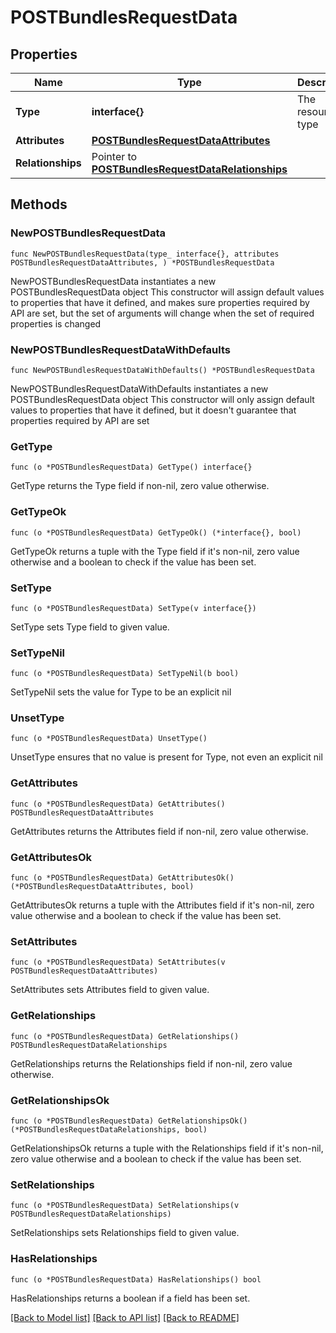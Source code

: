 # POSTBundlesRequestData

## Properties

Name | Type | Description | Notes
------------ | ------------- | ------------- | -------------
**Type** | **interface{}** | The resource&#39;s type | 
**Attributes** | [**POSTBundlesRequestDataAttributes**](POSTBundlesRequestDataAttributes.md) |  | 
**Relationships** | Pointer to [**POSTBundlesRequestDataRelationships**](POSTBundlesRequestDataRelationships.md) |  | [optional] 

## Methods

### NewPOSTBundlesRequestData

`func NewPOSTBundlesRequestData(type_ interface{}, attributes POSTBundlesRequestDataAttributes, ) *POSTBundlesRequestData`

NewPOSTBundlesRequestData instantiates a new POSTBundlesRequestData object
This constructor will assign default values to properties that have it defined,
and makes sure properties required by API are set, but the set of arguments
will change when the set of required properties is changed

### NewPOSTBundlesRequestDataWithDefaults

`func NewPOSTBundlesRequestDataWithDefaults() *POSTBundlesRequestData`

NewPOSTBundlesRequestDataWithDefaults instantiates a new POSTBundlesRequestData object
This constructor will only assign default values to properties that have it defined,
but it doesn't guarantee that properties required by API are set

### GetType

`func (o *POSTBundlesRequestData) GetType() interface{}`

GetType returns the Type field if non-nil, zero value otherwise.

### GetTypeOk

`func (o *POSTBundlesRequestData) GetTypeOk() (*interface{}, bool)`

GetTypeOk returns a tuple with the Type field if it's non-nil, zero value otherwise
and a boolean to check if the value has been set.

### SetType

`func (o *POSTBundlesRequestData) SetType(v interface{})`

SetType sets Type field to given value.


### SetTypeNil

`func (o *POSTBundlesRequestData) SetTypeNil(b bool)`

 SetTypeNil sets the value for Type to be an explicit nil

### UnsetType
`func (o *POSTBundlesRequestData) UnsetType()`

UnsetType ensures that no value is present for Type, not even an explicit nil
### GetAttributes

`func (o *POSTBundlesRequestData) GetAttributes() POSTBundlesRequestDataAttributes`

GetAttributes returns the Attributes field if non-nil, zero value otherwise.

### GetAttributesOk

`func (o *POSTBundlesRequestData) GetAttributesOk() (*POSTBundlesRequestDataAttributes, bool)`

GetAttributesOk returns a tuple with the Attributes field if it's non-nil, zero value otherwise
and a boolean to check if the value has been set.

### SetAttributes

`func (o *POSTBundlesRequestData) SetAttributes(v POSTBundlesRequestDataAttributes)`

SetAttributes sets Attributes field to given value.


### GetRelationships

`func (o *POSTBundlesRequestData) GetRelationships() POSTBundlesRequestDataRelationships`

GetRelationships returns the Relationships field if non-nil, zero value otherwise.

### GetRelationshipsOk

`func (o *POSTBundlesRequestData) GetRelationshipsOk() (*POSTBundlesRequestDataRelationships, bool)`

GetRelationshipsOk returns a tuple with the Relationships field if it's non-nil, zero value otherwise
and a boolean to check if the value has been set.

### SetRelationships

`func (o *POSTBundlesRequestData) SetRelationships(v POSTBundlesRequestDataRelationships)`

SetRelationships sets Relationships field to given value.

### HasRelationships

`func (o *POSTBundlesRequestData) HasRelationships() bool`

HasRelationships returns a boolean if a field has been set.


[[Back to Model list]](../README.md#documentation-for-models) [[Back to API list]](../README.md#documentation-for-api-endpoints) [[Back to README]](../README.md)


